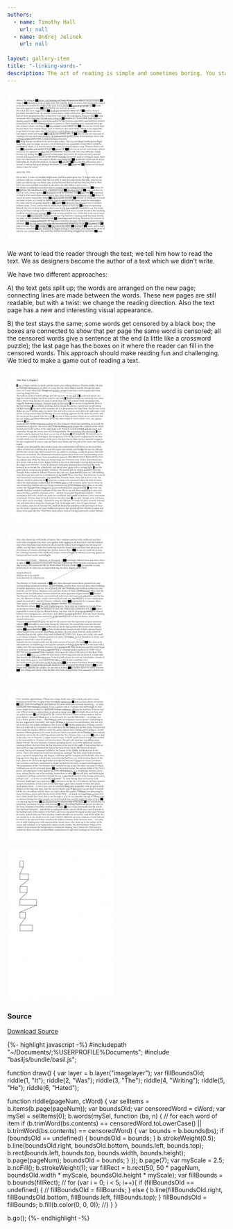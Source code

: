 ```yaml
---
authors:
  - name: Timothy Hall
    url: null
  - name: Ondrej Jelinek
    url: null

layout: gallery-item
title: "-linking-words-"
description: The act of reading is simple and sometimes boring. You start at the top left corner and finish at the bottom right corner. The goal of this project is to change the act of reading. In doing so we keep the reader focused and aware of what he is doing.
---
```



![](./images/linking3-246x350.jpg)

We want to lead the reader through the text; we tell him how to read the text. We as designers become the author of a text which we didn't write.

We have two different approaches:

A) the text gets split up; the words are arranged on the new page; connecting lines are made between the words. These new pages are still readable, but with a twist: we change the reading direction. Also the text page has a new and interesting visual appearance.

B) the text stays the same; some words get censored by a black box; the boxes are connected to show that per page the same word is censored; all the censored words give a sentence at the end (a little like a crossword puzzle); the last page has the boxes on it where the reader can fill in the censored words. This approach should make reading fun and challenging. We tried to make a game out of reading a text.

![](./images/linking1-246x350.jpg)

![](./images/linking21-247x350.jpg)

![](./images/linking5-247x350.jpg)

![](./images/linking4-246x350.jpg)

### Source

  
[Download Source](./downloads/linking-words-.zip)

{%- highlight javascript -%}
#includepath "~/Documents/;%USERPROFILE%Documents";
#include "basiljs/bundle/basil.js";

function draw() {
  var layer = b.layer("imagelayer");
  var fillBoundsOld;
  riddle(1, "It");
  riddle(2, "Was");
  riddle(3, "The");
  riddle(4, "Writing");
  riddle(5, "He");
  riddle(6, "Hated");

  function riddle(pageNum, cWord) {
    var selItems = b.items(b.page(pageNum));
    var boundsOld;
    var censoredWord = cWord;
    var mySel = selItems[0];
    b.words(mySel, function (bs, n) { // for each word of item
      if (b.trimWord(bs.contents) == censoredWord.toLowerCase() || b.trimWord(bs.contents) == censoredWord) {
        var bounds = b.bounds(bs);
        if (boundsOld == undefined) {
          boundsOld = bounds;
        }
        b.strokeWeight(0.5);
        b.line(boundsOld.right, boundsOld.bottom, bounds.left, bounds.top);
        b.rect(bounds.left, bounds.top, bounds.width, bounds.height);
        b.page(pageNum);
        boundsOld = bounds;
      }
    });
    b.page(7);
    var myScale = 2.5;
    b.noFill();
    b.strokeWeight(1);
    var fillRect = b.rect(50, 50 * pageNum, boundsOld.width * myScale, boundsOld.height * myScale);
    var fillBounds = b.bounds(fillRect);
    //  for (var i = 0; i < 5; i++){
    if (fillBoundsOld == undefined) {
      // fillBoundsOld = fillBounds;
    } else {
      b.line(fillBoundsOld.right, fillBoundsOld.bottom, fillBounds.left, fillBounds.top);
    }
    fillBoundsOld = fillBounds;
    b.fill(b.color(0, 0, 0));
    //}
  }
}

b.go();
{%- endhighlight -%}